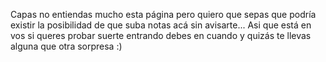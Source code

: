 Capas no entiendas mucho esta página pero quiero que sepas que podría existir la posibilidad de que suba notas acá sin avisarte...
Asi que está en vos si queres probar suerte entrando debes en cuando y quizás te llevas alguna que otra sorpresa :)
